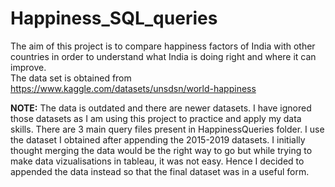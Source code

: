 # Happiness_SQL_queries
The aim of this project is to compare happiness factors of India with other countries in order to understand what India is doing right and where it can improve.  
The data set is obtained from https://www.kaggle.com/datasets/unsdsn/world-happiness

**NOTE:** The data is outdated and there are newer datasets. I have ignored those datasets as I am using this project to practice and apply my data skills. There are 3 main query files present in HappinessQueries folder. I use the dataset I obtained after appending the 2015-2019 datasets. I initially thought merging the data would be the right way to go but while trying to make data vizualisations in tableau, it was not easy. Hence I decided to appended the data instead so that the final dataset was in a useful form.
